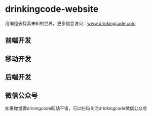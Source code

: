# drinkingcode-website
用编程去探索未知的世界，更多信息访问：www.drinkingcode.com


## 前端开发









## 移动开发







## 后端开发




## 微信公众号
如果你觉得driningcode网站不错，可以扫码关注drinkingcode微信公众号

